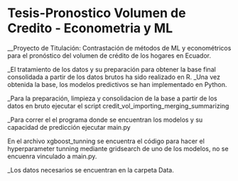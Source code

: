 # Tesis-Pronostico Volumen de Credito - Econometria y ML
__Proyecto de Titulación: Contrastación de métodos de ML y econométricos para el pronóstico del volumen de crédito de los hogares en Ecuador.

_El tratamiento de los datos y su preparación para obtener la base final consolidada a partir de los datos brutos ha sido realizado en R.
_Una vez obtenida la base, los modelos predictivos se han implementado en Python.

_Para la preparación, limpieza y consolidacion de la base a partir de los datos en bruto ejecutar el script credit_vol_importing_merging_summarizing

_Para correr el el programa donde se encuentran los modelos y su capacidad de predicción ejecutar main.py

En el archivo xgboost_tunning se encuentra el código para hacer el hyperparameter tunning mediante gridsearch de uno de los modelos, no se encuenra vinculado a main.py.

_Los datos necesarios se encuentran en la carpeta Data. 

